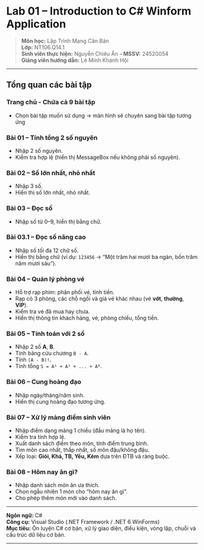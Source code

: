 # Lab 01 – Introduction to C# Winform Application
> **Môn học:** Lập Trình Mạng Căn Bản  
> **Lớp:** NT106.Q14.1  
> **Sinh viên thực hiện:** Nguyễn Chiêu Ân **- MSSV:** 24520054   
> **Giảng viên hướng dẫn:** Lê Minh Khánh Hội

---

## Tổng quan các bài tập


### Trang chủ - Chứa cả 9 bài tập
- Chọn bài tập muốn sử dụng -> màn hình sẽ chuyên sang bài tập tương ứng
  
### Bài 01 – Tính tổng 2 số nguyên
- Nhập 2 số nguyên.  
- Kiểm tra hợp lệ (hiển thị MessageBox nếu không phải số nguyên).

### Bài 02 – Số lớn nhất, nhỏ nhất
- Nhập 3 số.  
- Hiển thị số lớn nhất, nhỏ nhất.

### Bài 03 – Đọc số
- Nhập số từ 0–9, hiển thị bằng chữ.

### Bài 03.1 – Đọc số nâng cao
- Nhập số tối đa 12 chữ số.  
- Hiển thị bằng chữ (ví dụ: `123456` → “Một trăm hai mươi ba ngàn, bốn trăm năm mươi sáu”).

### Bài 04 – Quản lý phòng vé
- Hỗ trợ rạp phim: phân phối vé, tính tiền.  
- Rạp có 3 phòng, các chỗ ngồi và giá vé khác nhau (vé **vớt**, **thường**, **VIP**).  
- Kiểm tra vé đã mua hay chưa.  
- Hiển thị thông tin khách hàng, vé, phòng chiếu, tổng tiền.

### Bài 05 – Tính toán với 2 số
- Nhập 2 số **A**, **B**.  
- Tính bảng cửu chương `B - A`.  
- Tính `(A - B)!`.  
- Tính tổng `S = A¹ + A² + ... + Aᴮ`.

### Bài 06 – Cung hoàng đạo
- Nhập ngày/tháng/năm sinh.  
- Hiển thị cung hoàng đạo tương ứng.

### Bài 07 – Xử lý mảng điểm sinh viên
- Nhập điểm dạng mảng 1 chiều (đầu mảng là họ tên).  
- Kiểm tra tính hợp lệ.  
- Xuất danh sách điểm theo môn, tính điểm trung bình.  
- Tìm môn cao nhất, thấp nhất, số môn đậu/không đậu.  
- Xếp loại: **Giỏi, Khá, TB, Yếu, Kém** dựa trên ĐTB và ràng buộc.

### Bài 08 – Hôm nay ăn gì?
- Nhập danh sách món ăn ưa thích.  
- Chọn ngẫu nhiên 1 món cho “hôm nay ăn gì”.  
- Cho phép thêm món mới vào danh sách.
 
---

**Ngôn ngữ:** C#  
**Công cụ:** Visual Studio (.NET Framework / .NET 6 WinForms)  
**Mục tiêu:** Ôn luyện C# cơ bản, xử lý giao diện, điều kiện, vòng lặp, chuỗi và cấu trúc dữ liệu cơ bản.

---
